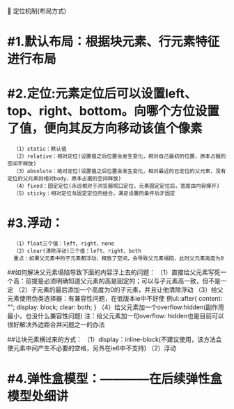 🍎 定位机制(布局方式)
# #1.默认布局：根据块元素、行元素特征进行布局
# #2.定位:元素定位后可以设置left、top、right、bottom。向哪个方位设置了值，便向其反方向移动该值个像素
      （1）static：默认值
      （2）relative：相对定位(设置值之后位置会发生变化，相对自己最初的位置，原本占据的空间不释放)
      （3）absolute：绝对定位(设置值之后位置会发生变化，相对最近的已定位的父元素，没有定位的父元素则相对body，原本占据的空间释放)
      （4）fixed：固定定位(永远相对于浏览器视口定位，元素固定定位后，宽度由内容撑开)       
      （5）sticky：相对定位与固定定位的结合，满足设置的条件后才固定
# #3.浮动：
      （1）float三个值：left、right、none
      （2）clear(清除浮动)三个值：left、right、both
      重点：如果父元素中的子元素都浮动，释放了空间，会导致父元素塌陷，此时父元素高度为0
      
##如何解决父元素塌陷导致下面的内容浮上去的问题：
      （1）直接给父元素写死一个高：前提是必须明确知道父元素的高是固定的；可以与子元素高一致，但不是一定
      （2）子元素的最后添加一个高度为0的子元素，并且让他清除浮动
      （3）给父元素使用伪类选择器：有兼容性问题，在低版本ie中不好使
        例ul::after{
            content: "";
            display: block;
            clear: both;
        }
      （4）给父元素加一个overflow:hidden(副作用最小，也没什么兼容性问题)
       注：给父元素加一句overflow: hidden也是目前可以很好解决外边距合并问题之一的办法

##让块元素横过来的方式：
（1）display：inline-block(不建议使用，该方法会使元素中间产生不必要的空格，另外在ie6中不支持)
（2）浮动

# #4.弹性盒模型：————在后续弹性盒模型处细讲
